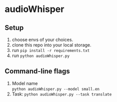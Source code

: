 # audioWhisper

## Setup
1. choose envs of your choices.
2. clone this repo into your local storage.
3. run `pip install -r requirements.txt`
4. run `python audioWhisper.py`

## Command-line flags

1. Model name   
  `python audioWhisper.py --model small.en`
2. Task:
  `python audioWhisper.py --task translate`
